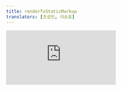 ```yaml
---
title: renderToStaticMarkup
translators: [조성민, 이승효]
---
```


<iframe 
  style={{aspectRatio: 1.7778, width: '100%'}} 
  src="https://www.youtube.com/embed/playlist?list=PLjQV3hketAJkh6BEl0n4PDS_2fBd0cS9v&index=71&start=305"
  title="YouTube video player" 
  frameBorder="0" 
/>

<Intro>

`renderToStaticMarkup` renders a non-interactive React tree to an HTML string.
<Trans>서버에서 `renderToStaticMarkup`을 호출하면 비대화형 React 트리를 HTML 문자열로 렌더링합니다.</Trans>

```js
const html = renderToStaticMarkup(reactNode, options?)
```

</Intro>

<InlineToc />

---

## Reference<Trans>참조</Trans> {/*reference*/}

### `renderToStaticMarkup(reactNode, options?)` {/*rendertostaticmarkup*/}

On the server, call `renderToStaticMarkup` to render your app to HTML.
<Trans>서버에서 `renderToStaticMarkup`을 호출하여 앱을 HTML로 렌더링합니다.</Trans>

```js
import { renderToStaticMarkup } from 'react-dom/server';

const html = renderToStaticMarkup(<Page />);
```

It will produce non-interactive HTML output of your React components.
<Trans>이는 React 컴포넌트에 대한 비대화형 HTML 출력물을 생성합니다.</Trans>

[See more examples below.](#usage)
<Trans>[아래에서 더 많은 예시를 확인하세요.](#usage)</Trans>

#### Parameters<Trans>매개변수</Trans> {/*parameters*/}

* `reactNode`: A React node you want to render to HTML. For example, a JSX node like `<Page />`.
<Trans outdent>`reactNode`: HTML로 렌더링하려는 React 노드입니다. 예: `<Page />`와 같은 JSX 노드</Trans>

* **optional** `options`: An object for server render.
  * **optional** `identifierPrefix`: A string prefix React uses for IDs generated by [`useId`.](/reference/react/useId) Useful to avoid conflicts when using multiple roots on the same page.

#### Returns<Trans>반환값</Trans> {/*returns*/}

An HTML string.
<Trans>HTML 문자열</Trans>

#### Caveats<Trans>주의사항</Trans> {/*caveats*/}

* `renderToStaticMarkup` output cannot be hydrated.
<Trans>`renderToStaticMarkup` 의 출력은 hydrate될 수 없습니다.</Trans>

* `renderToStaticMarkup` has limited Suspense support. If a component suspends, `renderToStaticMarkup` immediately sends its fallback as HTML.
<Trans>`renderToStaticMarkup` 는 Suspense를 제한적으로 지원합니다. 컴포넌트가 일시 중단되면 `renderToStaticMarkup`는 즉시 폴백을 HTML로 전송합니다.</Trans>

* `renderToStaticMarkup` works in the browser, but using it in the client code is not recommended. If you need to render a component to HTML in the browser, [get the HTML by rendering it into a DOM node.](/reference/react-dom/server/renderToString#removing-rendertostring-from-the-client-code)
<Trans>`renderToStaticMarkup`는 브라우저에서 작동은 하지만 클라이언트 코드에서 사용하는 것은 권장하지 않습니다. 브라우저에서 컴포넌트를 HTML로 렌더링해야 하는 경우 [DOM 노드 안에 렌더링함으로써 HTML을 가져오세요.](/reference/react-dom/server/renderToString#removing-rendertostring-from-the-client-code)</Trans>

---

## Usage<Trans>사용법</Trans> {/*usage*/}

### Rendering a non-interactive React tree as HTML to a string<Trans>비대화형 React 트리를 HTML 문자열로 렌더링하기</Trans> {/*rendering-a-non-interactive-react-tree-as-html-to-a-string*/}

Call `renderToStaticMarkup` to render your app to an HTML string which you can send with your server response:
<Trans>`renderToStaticMarkup`을 호출하면 앱을 서버 응답과 함께 보낼 수 있는 HTML 문자열로 렌더링합니다:</Trans>

```js {5-6}
import { renderToStaticMarkup } from 'react-dom/server';

// The route handler syntax depends on your backend framework
// 라우트 핸들러 구문은 백엔드 프레임워크에 따라 다릅니다.
app.use('/', (request, response) => {
  const html = renderToStaticMarkup(<Page />);
  response.send(html);
});
```

This will produce the initial non-interactive HTML output of your React components.
<Trans>이렇게 하면 React 컴포넌트의 초기 비대화형 HTML 출력이 생성됩니다.</Trans>

<Pitfall>

This method renders **non-interactive HTML that cannot be hydrated.**  This is useful if you want to use React as a simple static page generator, or if you're rendering completely static content like emails.
<Trans>이 메서드는 **hydrate할 수 없는 비대화형 HTML을 렌더링합니다.** 이 메서드는 React를 간단한 정적 페이지 생성기로 사용하거나 이메일과 같이 완전히 정적인 콘텐츠를 렌더링할 때 유용합니다.</Trans>

Interactive apps should use [`renderToString`](/reference/react-dom/server/renderToString) on the server and [`hydrateRoot`](/reference/react-dom/client/hydrateRoot) on the client.
<Trans>인터랙티브 앱은 서버에서는 [`renderToString`](/reference/react-dom/server/renderToString)을, 클라이언트에서는 [`hydrateRoot`](/reference/react-dom/client/hydrateRoot)를 사용해야 합니다.</Trans>

</Pitfall>
